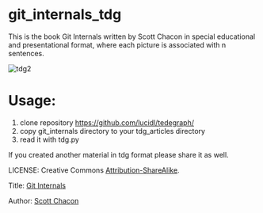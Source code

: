 # git_internals_tdg
This is the book Git Internals written by Scott Chacon in special educational and presentational format, where each picture is associated with n sentences.

![tdg2](https://user-images.githubusercontent.com/2452010/94976395-35ccd300-0515-11eb-8a6f-abad064a6ddb.png)

# Usage:
1) clone repository https://github.com/lucidl/tedegraph/
2) copy git_internals directory to your tdg_articles directory
3) read it with tdg.py

If you created another material in tdg format please share it as well.

LICENSE: Creative Commons [Attribution-ShareAlike](http://creativecommons.org/licenses/by-sa/3.0/).

Title: [Git Internals](https://github.com/pluralsight/git-internals-pdf)

Author: [Scott Chacon](https://github.com/schacon)
